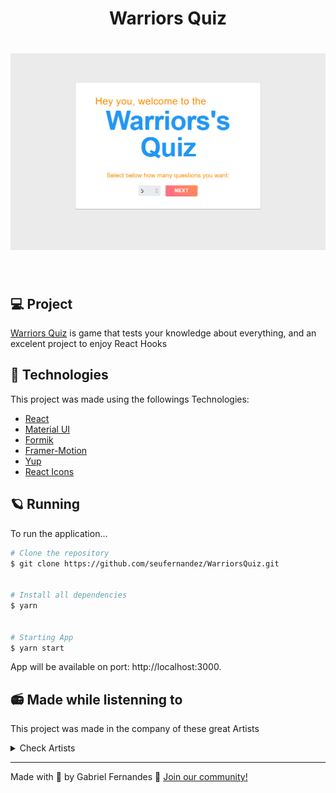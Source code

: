 <h1 align="center">
  Warriors Quiz
</h1>
<h1 align="center">
    <img alt="Main Page" src=".github/main.png" />
</h1>

<br>

## 💻 Project

[Warriors Quiz](https://warriorsquiz.netlify.app/) is game that tests your knowledge about everything, and an excelent project to enjoy React Hooks

## 🧪 Technologies

This project was made using the followings Technologies:

- [React](https://pt-br.reactjs.org/)
- [Material UI](https://mui.com/)
- [Formik](https://formik.org/)
- [Framer-Motion](https://www.framer.com/motion/)
- [Yup](https://github.com/jquense/yupp)
- [React Icons](https://react-icons.github.io/react-icons/)

## 🪐 Running

To run the application...

```bash
# Clone the repository
$ git clone https://github.com/seufernandez/WarriorsQuiz.git


# Install all dependencies
$ yarn


# Starting App
$ yarn start
```

App will be available on port: http://localhost:3000.

## 📻 Made while listenning to

This project was made in the company of these great Artists

<details>
  <summary>Check Artists</summary>

- The Beatles

- George Harrison

- Paul McCartney

- Raul Seixas

- David Bowie

</details>

---

Made with 🧡 by Gabriel Fernandes 👋 [Join our community!](https://ahub.tech/discord)
